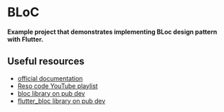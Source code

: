# BLoC

__Example project that demonstrates implementing BLoc design pattern with Flutter.__

## Useful resources
* [official documentation](https://bloclibrary.dev/#/)
* [Reso code YouTube playlist](https://www.youtube.com/watch?v=oxeYeMHVLII&list=PLB6lc7nQ1n4jCBkrirvVGr5b8rC95VAQ5)
* [bloc library on pub dev](https://pub.dev/packages/bloc)
* [flutter_bloc library on pub dev](https://pub.dev/packages/flutter_bloc)


